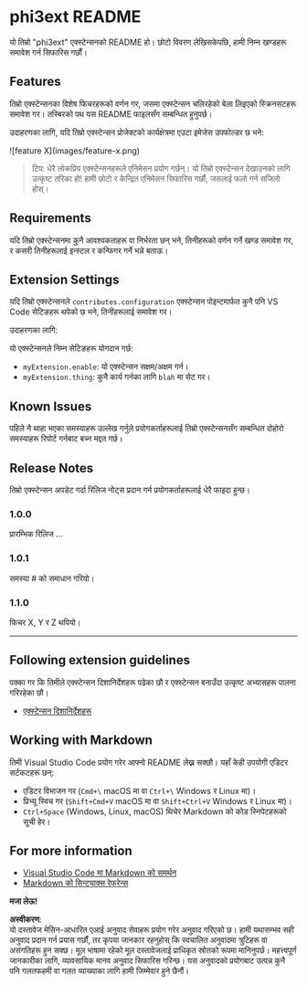 # phi3ext README

यो तिम्रो "phi3ext" एक्स्टेन्सनको README हो। छोटो विवरण लेखिसकेपछि, हामी निम्न खण्डहरू समावेश गर्न सिफारिस गर्छौं।

## Features

तिम्रो एक्स्टेन्सनका विशेष फिचरहरूको वर्णन गर, जसमा एक्स्टेन्सन चलिरहेको बेला लिइएको स्क्रिनसटहरू समावेश गर। तस्बिरको पथ यस README फाइलसँग सम्बन्धित हुनुपर्छ।

उदाहरणका लागि, यदि तिम्रो एक्स्टेन्सन प्रोजेक्टको कार्यक्षेत्रमा एउटा इमेजेस उपफोल्डर छ भने:

\!\[feature X\]\(images/feature-x.png\)

> टिप: धेरै लोकप्रिय एक्स्टेन्सनहरूले एनिमेसन प्रयोग गर्छन्। यो तिम्रो एक्स्टेन्सन देखाउनको लागि उत्कृष्ट तरिका हो! हामी छोटो र केन्द्रित एनिमेसन सिफारिस गर्छौं, जसलाई फलो गर्न सजिलो होस्।

## Requirements

यदि तिम्रो एक्स्टेन्सनमा कुनै आवश्यकताहरू वा निर्भरता छन् भने, तिनीहरूको वर्णन गर्ने खण्ड समावेश गर, र कसरी तिनीहरूलाई इन्स्टल र कन्फिगर गर्ने भन्ने बताऊ।

## Extension Settings

यदि तिम्रो एक्स्टेन्सनले `contributes.configuration` एक्स्टेन्सन पोइन्टमार्फत कुनै पनि VS Code सेटिङहरू थपेको छ भने, तिनीहरूलाई समावेश गर।

उदाहरणका लागि:

यो एक्स्टेन्सनले निम्न सेटिङहरू योगदान गर्छ:

* `myExtension.enable`: यो एक्स्टेन्सन सक्षम/अक्षम गर्न।
* `myExtension.thing`: कुनै कार्य गर्नका लागि `blah` मा सेट गर।

## Known Issues

पहिले नै थाहा भएका समस्याहरू उल्लेख गर्नुले प्रयोगकर्ताहरूलाई तिम्रो एक्स्टेन्सनसँग सम्बन्धित दोहोरो समस्याहरू रिपोर्ट गर्नबाट बच्न मद्दत गर्छ।

## Release Notes

तिम्रो एक्स्टेन्सन अपडेट गर्दा रिलिज नोट्स प्रदान गर्न प्रयोगकर्ताहरूलाई धेरै फाइदा हुन्छ।

### 1.0.0

प्रारम्भिक रिलिज ...

### 1.0.1

समस्या # को समाधान गरियो।

### 1.1.0

फिचर X, Y र Z थपियो।

---

## Following extension guidelines

पक्का गर कि तिमीले एक्स्टेन्सन दिशानिर्देशहरू पढेका छौ र एक्स्टेन्सन बनाउँदा उत्कृष्ट अभ्यासहरू पालना गरिरहेका छौ।

* [एक्स्टेन्सन दिशानिर्देशहरू](https://code.visualstudio.com/api/references/extension-guidelines?WT.mc_id=aiml-137032-kinfeylo)

## Working with Markdown

तिमी Visual Studio Code प्रयोग गरेर आफ्नो README लेख्न सक्छौ। यहाँ केही उपयोगी एडिटर सर्टकटहरू छन्:

* एडिटर विभाजन गर (`Cmd+\` macOS मा वा `Ctrl+\` Windows र Linux मा)।
* प्रिभ्यू स्विच गर (`Shift+Cmd+V` macOS मा वा `Shift+Ctrl+V` Windows र Linux मा)।
* `Ctrl+Space` (Windows, Linux, macOS) थिचेर Markdown को कोड स्निपेटहरूको सूची हेर।

## For more information

* [Visual Studio Code मा Markdown को समर्थन](http://code.visualstudio.com/docs/languages/markdown?WT.mc_id=aiml-137032-kinfeylo)
* [Markdown को सिन्ट्याक्स रेफरेन्स](https://help.github.com/articles/markdown-basics/)

**मजा लेऊ!**

**अस्वीकरण**:  
यो दस्तावेज मेसिन-आधारित एआई अनुवाद सेवाहरू प्रयोग गरेर अनुवाद गरिएको छ। हामी यथासम्भव सही अनुवाद प्रदान गर्न प्रयास गर्छौं, तर कृपया जानकार रहनुहोस् कि स्वचालित अनुवादमा त्रुटिहरू वा असंगतिहरू हुन सक्छ। मूल भाषामा रहेको मूल दस्तावेजलाई प्राधिकृत स्रोतको रूपमा मानिनुपर्छ। महत्त्वपूर्ण जानकारीका लागि, व्यावसायिक मानव अनुवाद सिफारिस गरिन्छ। यस अनुवादको प्रयोगबाट उत्पन्न कुनै पनि गलतफहमी वा गलत व्याख्याका लागि हामी जिम्मेवार हुने छैनौं।